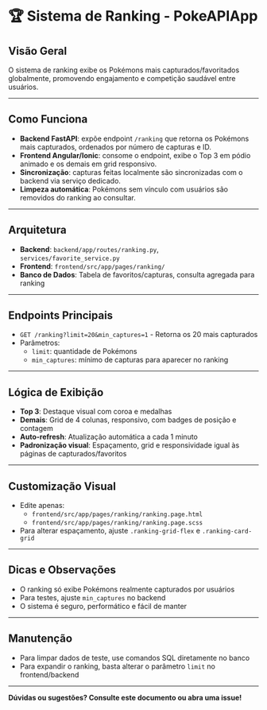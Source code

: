 # 🏆 Sistema de Ranking - PokeAPIApp

## Visão Geral
O sistema de ranking exibe os Pokémons mais capturados/favoritados globalmente, promovendo engajamento e competição saudável entre usuários.

---

## Como Funciona
- **Backend FastAPI**: expõe endpoint `/ranking` que retorna os Pokémons mais capturados, ordenados por número de capturas e ID.
- **Frontend Angular/Ionic**: consome o endpoint, exibe o Top 3 em pódio animado e os demais em grid responsivo.
- **Sincronização**: capturas feitas localmente são sincronizadas com o backend via serviço dedicado.
- **Limpeza automática**: Pokémons sem vínculo com usuários são removidos do ranking ao consultar.

---

## Arquitetura
- **Backend**: `backend/app/routes/ranking.py`, `services/favorite_service.py`
- **Frontend**: `frontend/src/app/pages/ranking/`
- **Banco de Dados**: Tabela de favoritos/capturas, consulta agregada para ranking

---

## Endpoints Principais
- `GET /ranking?limit=20&min_captures=1` - Retorna os 20 mais capturados
- Parâmetros:
  - `limit`: quantidade de Pokémons
  - `min_captures`: mínimo de capturas para aparecer no ranking

---

## Lógica de Exibição
- **Top 3**: Destaque visual com coroa e medalhas
- **Demais**: Grid de 4 colunas, responsivo, com badges de posição e contagem
- **Auto-refresh**: Atualização automática a cada 1 minuto
- **Padronização visual**: Espaçamento, grid e responsividade igual às páginas de capturados/favoritos

---

## Customização Visual
- Edite apenas:
  - `frontend/src/app/pages/ranking/ranking.page.html`
  - `frontend/src/app/pages/ranking/ranking.page.scss`
- Para alterar espaçamento, ajuste `.ranking-grid-flex` e `.ranking-card-grid`

---

## Dicas e Observações
- O ranking só exibe Pokémons realmente capturados por usuários
- Para testes, ajuste `min_captures` no backend
- O sistema é seguro, performático e fácil de manter

---

## Manutenção
- Para limpar dados de teste, use comandos SQL diretamente no banco
- Para expandir o ranking, basta alterar o parâmetro `limit` no frontend/backend

---

**Dúvidas ou sugestões? Consulte este documento ou abra uma issue!** 